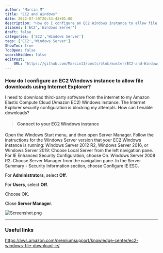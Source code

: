 ```yaml
---
author: "Marcin M"
title: "EC2 and Windows"
date: 2022-07-30T20:53:43+01:00
description: "How do I configure an EC2 Windows instance to allow file downloads using Internet Explorer?"
aliases: ['EC2','Windows Server']
draft: false
categories: ['EC2','Windows Server']
tags: ['EC2','Windows Server']
ShowToc: true
TocOpen: false
searchHidden: false
editPost:
    URL: "https://github.com/Marcin13/posts/blob/master/EC2-and-Windows.md"
---
```

### How do I configure an EC2 Windows instance to allow file downloads using Internet Explorer?

I need to download third-party software from the internet to my Amazon Elastic Compute Cloud (Amazon EC2) Windows instance.
The Internet Explorer security configuration is blocking my attempts. How can I enable downloads?

> #### Connect to your EC2 Windows instance

Open the Windows Start menu, and then open Server Manager.
Follow the instructions for the Windows Server version that your EC2 Windows instance is running:
Windows Server 2012 R2, Windows Server 2016, or Windows Server 2019: Choose Local Server from the left navigation pane. For IE Enhanced Security Configuration, choose On.
Windows Server 2008 R2: Choose Server Manager from the navigation pane. In the Server Summary - Security Information section, choose Configure IE ESC.

For **Administrators**, select **Off**.

For **Users**, select **Off**.

Choose OK.

Close **Server Manager**.

![Screenshot.png](http://marcinmitruk.link/img/EC2-and-windows/Screenshot_1.png)
***

### Useful links

<https://aws.amazon.com/premiumsupport/knowledge-center/ec2-windows-file-download-ie/>
